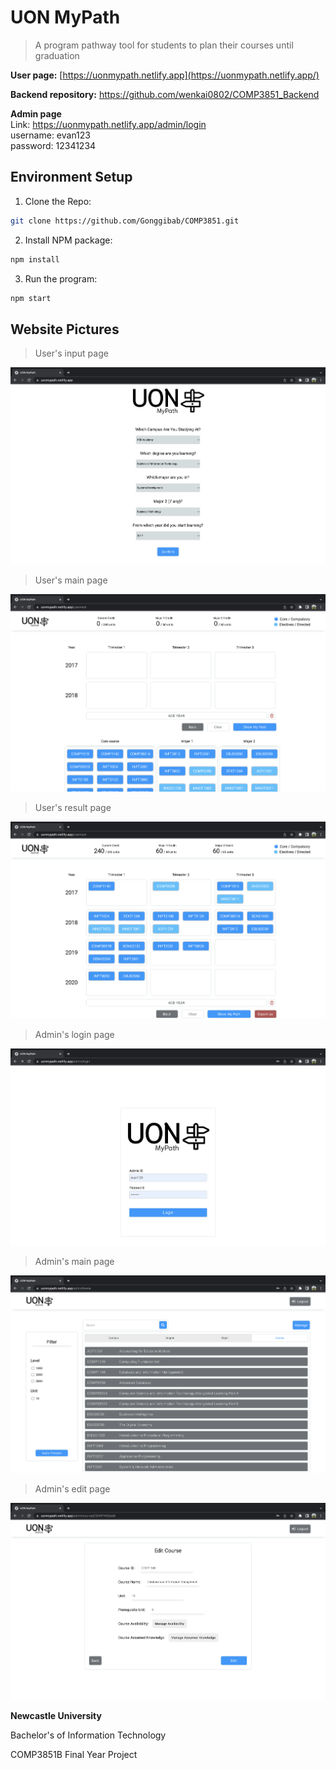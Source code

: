 
# UON MyPath
> A program pathway tool for students to plan their courses until graduation

**User page:**
[https://uonmypath.netlify.app](https://uonmypath.netlify.app/)

**Backend repository:**
https://github.com/wenkai0802/COMP3851_Backend

**Admin page**  
Link: https://uonmypath.netlify.app/admin/login  
username: evan123  
password: 12341234


## Environment Setup

1. Clone the Repo:

```sh
git clone https://github.com/Gonggibab/COMP3851.git
```

2. Install NPM package:

```sh
npm install
```

3. Run the program:

```sh
npm start
```

## Website Pictures

> User's input page

![사용자 정보 입력 화면](https://github.com/Gonggibab/COMP3851/blob/master/screenshots/user_select.png)

> User's main page

![사용자 메인 화면](https://github.com/Gonggibab/COMP3851/blob/master/screenshots/user_main.png)

> User's result page

![사용자 결과 화면](https://github.com/Gonggibab/COMP3851/blob/master/screenshots/user_result.png)

> Admin's login page

![관리자 로그인 화면](https://github.com/Gonggibab/COMP3851/blob/master/screenshots/admin_login.png)

> Admin's main page

![사용자 결과 화면](https://github.com/Gonggibab/COMP3851/blob/master/screenshots/admin_main.png)

> Admin's edit page

![관리자 수정 화면](https://github.com/Gonggibab/COMP3851/blob/master/screenshots/admin_manage.png)

**Newcastle University**

Bachelor's of Information Technology 

COMP3851B Final Year Project

